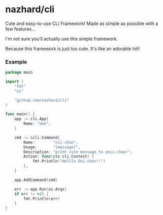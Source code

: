 # nazhard/cli

Cute and easy-to-use CLI Framework! Made as simple as possible with a few features...

I'm not sure you'll actually use this simple framework.

Because this framework is just too cute. It's like an adorable loli!

### Example

```go
package main

import (
    "fmt"
    "os"

    "github.com/nazhard/cli"
)

func main() {
    app := cli.App{
        Name: "moe",
    }

    cmd := &cli.Command{
        Name:        "nii-chan",
        Usage:       "[message]",
        Description: "print cute message to onii-chan!",
        Action: func(ctx cli.Context) {
            fmt.Println("Helllo Oni-chan!!")
        },
    }

    app.AddCommand(cmd)

    err := app.Run(os.Args)
    if err != nil {
        fmt.Println(err)
    }
}
```
